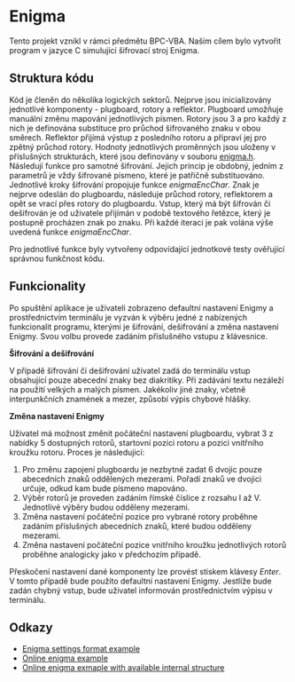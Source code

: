 # Enigma
Tento projekt vznikl v rámci předmětu BPC-VBA. Naším cílem bylo vytvořit program v jazyce C simulující šifrovací stroj Enigma. 
## Struktura kódu
Kód je členěn do několika logických sektorů. Nejprve jsou inicializovány jednotlivé komponenty - plugboard, rotory a reflektor. Plugboard umožňuje manuální změnu mapování jednotlivých písmen. Rotory jsou 3 a pro každý z nich je definována substituce pro průchod šifrovaného znaku v obou směrech. Reflektor přijímá výstup z posledního rotoru a připraví jej pro zpětný průchod rotory. Hodnoty jednotlivých proměnných jsou uloženy v příslušných strukturách, které jsou definovány v souboru [enigma.h](https://ntb-2919-01s.utko.feec.vutbr.cz/bpc-vba/247568/enigma/-/blob/main/inc/enigma.h?ref_type=heads). Následují funkce pro samotné šifrování. Jejich princip je obdobný, jedním z parametrů je vždy šifrované písmeno, které je patřičně substituováno. Jednotlivé kroky šifrování propojuje funkce *enigmaEncChar*. Znak je nejprve odeslán do plugboardu, následuje průchod rotory, reflektorem a opět se vrací přes rotory do plugboardu. Vstup, který má být šifrován či dešifrován je od uživatele přijímán v podobě textového řetězce, který je postupně procházen znak po znaku. Při každé iteraci je pak volána výše uvedená funkce *enigmaEncChar*.

Pro jednotlivé funkce byly vytvořeny odpovídající jednotkové testy ověřující správnou funkčnost kódu.

## Funkcionality
Po spuštění aplikace je uživateli zobrazeno defaultní nastavení Enigmy a prostřednictvím terminálu je vyzván k výběru jedné z nabízených funkcionalit programu, kterými je šifrování, dešifrování a změna nastavení Enigmy. Svou volbu provede zadáním příslušného vstupu z klávesnice. 

**Šifrování a dešifrování**

V případě šifrování či dešifrování uživatel zadá do terminálu vstup obsahující pouze abecední znaky bez diakritiky. Při zadávání textu nezáleží na použití velkých a malých písmen. Jakékoliv jiné znaky, včetně interpunkčních znamének a mezer, způsobí výpis chybové hlášky. 

**Změna nastavení Enigmy**

Uživatel má možnost změnit počáteční nastavení plugboardu, vybrat 3 z nabídky 5 dostupných rotorů, startovní pozici rotoru a pozici vnitřního kroužku rotoru. 
Proces je následujicí:

1. Pro změnu zapojení plugboardu je nezbytné zadat 6 dvojic pouze abecedních znaků oddělených mezerami. Pořadí znaků ve dvojici určuje, odkud kam bude písmeno mapováno.
2. Výběr rotorů je proveden zadáním římské číslice z rozsahu I až V. Jednotlivé výběry budou odděleny mezerami.
3. Změna nastavení počáteční pozice pro vybrané rotory proběhne zadáním příslušných abecedních znaků, které budou odděleny mezerami.
4. Změna nastavení počáteční pozice vnitřního kroužku jednotlivých rotorů proběhne analogicky jako v předchozím případě.

Přeskočení nastavení dané komponenty lze provést stiskem klávesy *Enter*. V tomto případě bude použito defaultní nastavení Enigmy. Jestliže bude zadán chybný vstup, bude uživatel informován prostřednictvím výpisu v terminálu.


## Odkazy
- [Enigma settings format example](https://www.101computing.net/enigma-daily-settings-generator/)
- [Online enigma example](https://cryptii.com/pipes/enigma-machine)
- [Online enigma exmaple with available internal structure](https://people.physik.hu-berlin.de/~palloks/js/enigma/enigma-u_v262_en.html)
